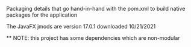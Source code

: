 Packaging details that go hand-in-hand with the pom.xml to build native packages for the application

The JavaFX jmods are version 17.0.1 downloaded 10/21/2021

** NOTE: this project has some dependencies which are non-modular